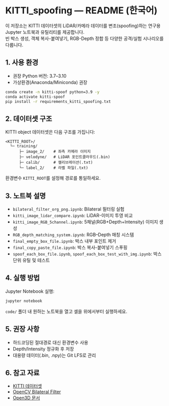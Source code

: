 # KITTI_spoofing — README (한국어)

이 저장소는 KITTI 데이터셋의 LiDAR/카메라 데이터를 변조(spoofing)하는 연구용 Jupyter 노트북과 유틸리티를 제공합니다.  
빈 박스 생성, 객체 복사-붙여넣기, RGB-Depth 정합 등 다양한 공격/실험 시나리오를 다룹니다.

## 1. 사용 환경
- 권장 Python 버전: 3.7–3.10  
- 가상환경(Anaconda/Miniconda) 권장
```bash
conda create -n kitti-spoof python=3.9 -y
conda activate kitti-spoof
pip install -r requirements_kitti_spoofing.txt
```

## 2. 데이터셋 구조
KITTI object 데이터셋은 다음 구조를 가집니다:
```
<KITTI_ROOT>/
  └─ training/
      ├─ image_2/    # 좌측 카메라 이미지
      ├─ velodyne/   # LiDAR 포인트클라우드(.bin)
      ├─ calib/      # 캘리브레이션(.txt)
      └─ label_2/    # 라벨 파일(.txt)
```
환경변수 `KITTI_ROOT`를 설정해 경로를 통일하세요.

## 3. 노트북 설명
- `bilateral_filter_org_png.ipynb`: Bilateral 필터링 실험
- `kitti_image_lidar_compare.ipynb`: LiDAR-이미지 투영 비교
- `kitti_image_RGB_5channel.ipynb`: 5채널(RGB+Depth+Intensity) 이미지 생성
- `RGB_depth_matching_system.ipynb`: RGB–Depth 매칭 시스템
- `final_empty_box_file.ipynb`: 박스 내부 포인트 제거
- `final_copy_paste_file.ipynb`: 박스 복사-붙여넣기 스푸핑
- `spoof_each_box_file.ipynb`, `spoof_each_box_test_with_img.ipynb`: 박스 단위 유틸 및 테스트

## 4. 실행 방법
Jupyter Notebook 실행:
```bash
jupyter notebook
```
`code/` 폴더 내 원하는 노트북을 열고 셀을 위에서부터 실행하세요.

## 5. 권장 사항
- 하드코딩된 절대경로 대신 환경변수 사용
- Depth/Intensity 정규화 후 저장
- 대용량 데이터(.bin, .npy)는 Git LFS로 관리

## 6. 참고 자료
- [KITTI 데이터셋](https://www.cvlibs.net/datasets/kitti/)
- [OpenCV Bilateral Filter](https://docs.opencv.org/4.x/d4/d86/group__imgproc__filter.html)
- [Open3D 문서](https://www.open3d.org/docs/release/)
